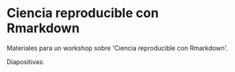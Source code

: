 # Ciencia reproducible con Rmarkdown

Materiales para un workshop sobre 'Ciencia reproducible con Rmarkdown'.

Diapositivas: 
